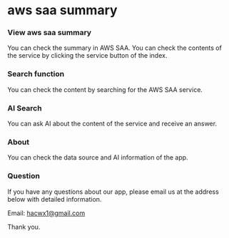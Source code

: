 # aws saa summary

### View aws saa summary
You can check the summary in AWS SAA.
You can check the contents of the service by clicking the service button of the index.

### Search function
You can check the content by searching for the AWS SAA service.


### AI Search
You can ask AI about the content of the service and receive an answer.

### About
You can check the data source and AI information of the app.

### Question
If you have any questions about our app, please email us at the address below with detailed information.

Email: hacwx1@gmail.com

Thank you.

